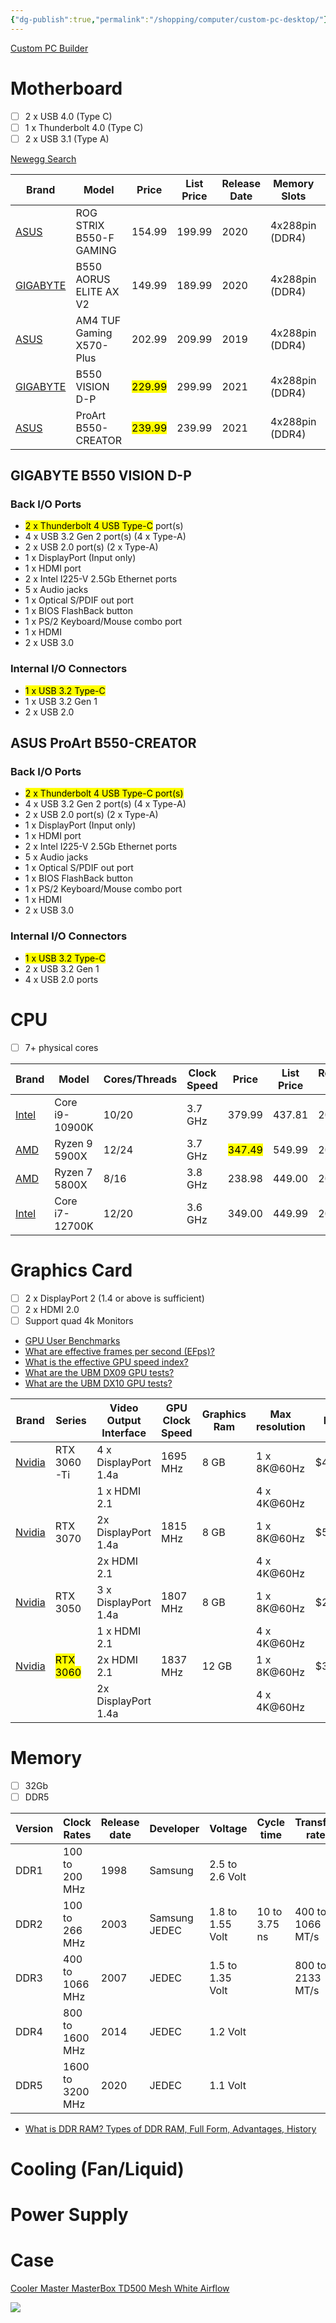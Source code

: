 ```yaml
---
{"dg-publish":true,"permalink":"/shopping/computer/custom-pc-desktop/"}
---
```



[Custom PC Builder](https://www.newegg.com/tools/custom-pc-builder)

# Motherboard

- [ ] 2 x USB 4.0 (Type C)
- [ ] 1 x Thunderbolt 4.0 (Type C)
- [ ] 2 x USB 3.1 (Type A)

[Newegg Search](https://www.newegg.com/tools/custom-pc-builder/pl/ID-22?diywishlist=27127776&N=50001314%2050001312%2050001315%2050001402%20601356679)


| Brand     | Model                    | Price  | List Price | Release Date | Memory Slots    | CPU Compatibility     |
|-----------|--------------------------|--------|------------|--------------|-----------------|-----------------------|
| [ASUS](https://www.newegg.com/asus-rog-strix-b550-f-gaming/p/N82E16813119312?Item=N82E16813119312)      | ROG STRIX B550-F GAMING  | 154.99 | 199.99     | 2020         | 4x288pin (DDR4) | AMD Ryzen 5000 Series |
| [GIGABYTE](https://www.newegg.com/gigabyte-b550-aorus-elite-ax-v2/p/N82E16813145248?Item=N82E16813145248)  | B550 AORUS ELITE AX V2   | 149.99 | 189.99     | 2020         | 4x288pin (DDR4) | AMD Ryzen 5000 Series |
| [ASUS](https://www.newegg.com/asus-tuf-gaming-x570-plus/p/N82E16813119197?Item=N82E16813119197)      | AM4 TUF Gaming X570-Plus | 202.99 | 209.99     | 2019         | 4x288pin (DDR4) | AMD Ryzen 5000 Series |
| [GIGABYTE](https://www.newegg.com/gigabyte-b550-vision-d-p/p/N82E16813145297?Item=N82E16813145297)  | B550 VISION D-P          | <mark class="hltr-yellow">229.99</mark> | 299.99     | 2021         | 4x288pin (DDR4) | AMD Ryzen 5000 Series |
| [ASUS](https://www.newegg.com/asus-proart-b550-creator/p/N82E16813119414?Item=N82E16813119414)      | ProArt B550-CREATOR      | <mark class="hltr-yellow">239.99</mark> | 239.99     | 2021         | 4x288pin (DDR4) | AMD Ryzen 5000 Series |


## GIGABYTE B550 VISION D-P

### Back I/O Ports
* <mark class="hltr-yellow">2 x Thunderbolt 4 USB Type-C</mark> port(s)
* 4 x USB 3.2 Gen 2 port(s) (4 x Type-A)
* 2 x USB 2.0 port(s) (2 x Type-A)
* 1 x DisplayPort (Input only)
* 1 x HDMI port
* 2 x Intel I225-V 2.5Gb Ethernet ports
* 5 x Audio jacks
* 1 x Optical S/PDIF out port
* 1 x BIOS FlashBack button
* 1 x PS/2 Keyboard/Mouse combo port
* 1 x HDMI
* 2 x USB 3.0

### Internal I/O Connectors
* <mark class="hltr-yellow">1 x USB 3.2 Type-C</mark>
* 1 x USB 3.2 Gen 1
* 2 x USB 2.0

## ASUS ProArt B550-CREATOR

### Back I/O Ports
- <mark class="hltr-yellow">2 x Thunderbolt 4 USB Type-C port(s)</mark>
- 4 x USB 3.2 Gen 2 port(s) (4 x Type-A)
- 2 x USB 2.0 port(s) (2 x Type-A)
- 1 x DisplayPort (Input only)
- 1 x HDMI port
- 2 x Intel I225-V 2.5Gb Ethernet ports
- 5 x Audio jacks
- 1 x Optical S/PDIF out port
- 1 x BIOS FlashBack button
- 1 x PS/2 Keyboard/Mouse combo port
- 1 x HDMI
- 2 x USB 3.0

### Internal I/O Connectors
- <mark class="hltr-yellow">1 x USB 3.2 Type-C</mark>
- 2 x USB 3.2 Gen 1
- 4 x USB 2.0 ports

# CPU

- [ ] 7+ physical cores


| Brand    | Model          | Cores/Threads | Clock Speed | Price  | List Price | Release Date |
|----------|----------------|---------------|-------------|--------|------------|--------------|
| [Intel](https://www.newegg.com/intel-core-i9-10900k-core-i9-10th-gen/p/N82E16819118122?Item=N82E16819118122)  | Core i9-10900K | 10/20         | 3.7 GHz     | 379.99 | 437.81     | 2020         |
| [AMD](https://www.newegg.com/amd-ryzen-9-5900x/p/N82E16819113664?Item=N82E16819113664)    | Ryzen 9 5900X  | 12/24         | 3.7 GHz     | <mark class="hltr-yellow">347.49</mark> | 549.99     | 2020         |
| [AMD](https://www.newegg.com/amd-ryzen-7-5800x/p/19-113-665)    | Ryzen 7 5800X  | 8/16          | 3.8 GHz     | 238.98 | 449.00     | 2020         |
| [Intel](https://www.newegg.com/intel-core-i7-12700k-core-i7-12th-gen/p/N82E16819118343?Item=N82E16819118343)  | Core i7-12700K | 12/20         | 3.6 GHz     | 349.00 | 449.99     | 2021         |


# Graphics Card

- [ ] 2 x DisplayPort 2 (1.4 or above is sufficient)
- [ ] 2 x HDMI 2.0
- [ ] Support quad 4k Monitors

* [GPU User Benchmarks](https://gpu.userbenchmark.com/)
* [What are effective frames per second (EFps)?](https://www.userbenchmark.com/Faq/What-are-effective-frames-per-second-EFps/112)
* [What is the effective GPU speed index?](https://gpu.userbenchmark.com/Faq/What-is-the-effective-GPU-speed-index/82)
* [What are the UBM DX09 GPU tests?](https://gpu.userbenchmark.com/Faq/What-are-the-DX09-GPU-tests/90)
* [What are the UBM DX10 GPU tests?](https://gpu.userbenchmark.com/Faq/What-are-the-DX10-GPU-tests/91)

| Brand  | Series        | Video Output Interface | GPU Clock Speed | Graphics Ram | Max resolution               | Price   | TDP  | Effective Speeds | Release Date |
|--------|---------------|------------------------|-----------------|--------------|------------------------------|---------|------|------------------|--------------|
| [Nvidia](https://www.amazon.com/dp/B097YW4FW9?tag=userbenchmark-20&linkCode=ogi&th=1&psc=1) | RTX 3060-Ti | 4 x DisplayPort 1.4a   | 1695 MHz        | 8 GB         | 1 x 8K@60Hz                 | $438.00 | 200W | 145 - 173 fps    | 2020         |
|        |               | 1 x HDMI 2.1           |                 |              | 4 x 4K@60Hz                 |         |      |                  |              |
| [Nvidia](https://www.amazon.com/dp/B098Q4M4WH?tag=userbenchmark-20&linkCode=ogi&th=1&psc=1) | RTX 3070    | 2x DisplayPort 1.4a    | 1815 MHz        | 8 GB         | 1 x 8K@60Hz                 | $530.00 | 220W | 161 - 209 fps    | 2020         |
|        |               | 2x HDMI 2.1            |                 |              | 4 x 4K@60Hz                 |         |      |                  |              |
| [Nvidia](https://www.amazon.com/dp/B09R2NWCV1?tag=userbenchmark-20&linkCode=ogi&th=1&psc=1) | RTX 3050    | 3 x DisplayPort 1.4a   | 1807 MHz        | 8 GB         | 1 x 8K@60Hz                 | $279.00 | 130W | 73 - 92 fps      | 2022         |
|        |               | 1 x HDMI 2.1           |                 |              | 4 x 4K@60Hz                 |         |      |                  |              |
| [Nvidia](https://www.amazon.com/dp/B0971BG25M?tag=userbenchmark-20&linkCode=ogi&th=1&psc=1) | <mark class="hltr-yellow">RTX 3060</mark>   | 2x HDMI 2.1            | 1837 MHz        | 12 GB        | 1 x 8K@60Hz                 | $365.00 | 180W | 111 - 127 fps    | 2021         |
|        |               | 2x DisplayPort 1.4a    |                 |              | 4 x 4K@60Hz                 |         |      |                  |              |


# Memory

- [ ] 32Gb
- [ ] DDR5

| Version | Clock Rates      | Release date  | Developer     | Voltage          | Cycle time    | Transfer rate    | Type  |
|---------|------------------|---------------|---------------|------------------|---------------|------------------|-------|
| DDR1    | 100 to 200 MHz   | 1998          | Samsung       | 2.5 to 2.6 Volt  |               |                  | SDRAM |
| DDR2    | 100 to 266 MHz   | 2003          | Samsung JEDEC | 1.8 to 1.55 Volt | 10 to 3.75 ns | 400 to 1066 MT/s | SDRAM |
| DDR3    | 400 to 1066 MHz  | 2007          | JEDEC         | 1.5 to 1.35 Volt |               | 800 to 2133 MT/s | SDRAM |
| DDR4    | 800 to 1600 MHz  | 2014          | JEDEC         | 1.2 Volt         |               |                  | SDRAM |
| DDR5    | 1600 to 3200 MHz | 2020          | JEDEC         | 1.1 Volt         |               |                  | SDRAM |
* [What is DDR RAM? Types of DDR RAM, Full Form, Advantages, History](https://quicklearncomputer.com/what-is-ddr-ram-types-of-ddr-ram/)

# Cooling (Fan/Liquid)
# Power Supply
# Case

[Cooler Master MasterBox TD500 Mesh White Airflow](https://www.newegg.com/white-gray-cooler-master-masterbox-td500-mesh-white-atx-mid-tower/p/N82E16811119394?Item=N82E16811119394)

![](https://c1.neweggimages.com/showcaseimages/showcaseimg1920/05353e81e44a4231a5dc4733b253040a.jpg)